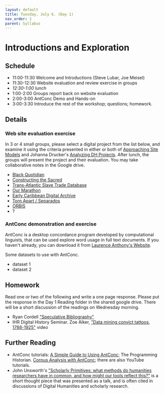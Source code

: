 ```yaml
---
layout: default
title: Tuesday, July 6. (Day 1)
nav_order: 1
parent: Syllabus
---
```

# Introductions and Exploration

## Schedule

* 11:00-11:30 Welcome and Introductions (Steve Lubar, Joe Meisel)
* 11:30-12:30 Website evaluation and review exercise in groups
* _12:30-1:00  lunch_
* 1:00-2:00 Groups report back on website evaluation
* 2:00-3:00 AntConc Demo and Hands-on
* 3:00-3:30 Introduce the rest of the workshop; questions; homework.

## Details

### Web site evaluation exercise

In 3 or 4 small groups, please select a digital project from the list below, and examine it using the criteria presented in either or both of [Approaching Site Models](https://docs.google.com/document/d/1Pr64IMjHnS6CShX4xrsDWCty4QbqtuUaeyDa4u3p-JE/edit?usp=sharing) and Johanna Drucker's [Analyzing DH Projects](http://medhieval.com/classes/hh2020/labs/analyzing-dh-projects/). After lunch, the groups will present the project and their evaluation. You may take collaborative notes in the Google drive.


* [Black Quotidian](https://blackquotidian.org/)
* [Constructing the Sacred](https://constructingthesacred.org/index.html)
* [Trans-Atlantic Slave Trade Database](https://www.slavevoyages.org/)
* [Our Marathon](https://marathon.library.northeastern.edu/)
* [Early Caribbean Digital Archive](https://ecda.northeastern.edu/)
* [Torn Apart / Separados](http://xpmethod.columbia.edu/torn-apart/volume/2/index)
* [ORBIS](https://orbis.stanford.edu/)
* ?

### AntConc demonstration and exercise

AntConc is a desktop concordance program developed by computational linguists, that can be used explore word usage in full text documents. If you haven't already, you can download it from [Laurence Anthony's Website](https://www.laurenceanthony.net/software/antconc/).

Some datasets to use with AntConc.
* dataset 1
* dataset 2

## Homework

Read one or two of the following and write a one page response. Please put the response in the Day 1 Reading folder in the shared google drive. There will be a short discussion of the readings on Wednesday  morning.

* Ryan Cordell ["Speculative Bibliography"](https://doi.org/10.1515/ang-2020-0041)
* IHR Digital History Seminar. Zoe Alker, ["Data mining convict tattoos, 1788-1925"](https://www.youtube.com/watch?v=L5jmtExC7A4) video


## Further Reading

* AntConc tutorials: [A Simple Guide to Using AntConc](http://www.laurenceanthony.net/software/antconc/resources/help_AntConc321_english.pdf); The Programming Historian. [Corpus Analysis with AntConc](https://programminghistorian.org/en/lessons/corpus-analysis-with-antconc); there are also YouTube tutorials.
* John Unsworth's ["Scholarly Primitives: what methods do humanities researchers have in common, and how might our tools reflect this?"](https://www.timeanddate.com/worldclock/converter.html?iso=20210629T150000&p1=878) is a short thought piece that was presented as a talk, and is often cited in discussions of Digital Humanities and scholarly research.

<br/>
